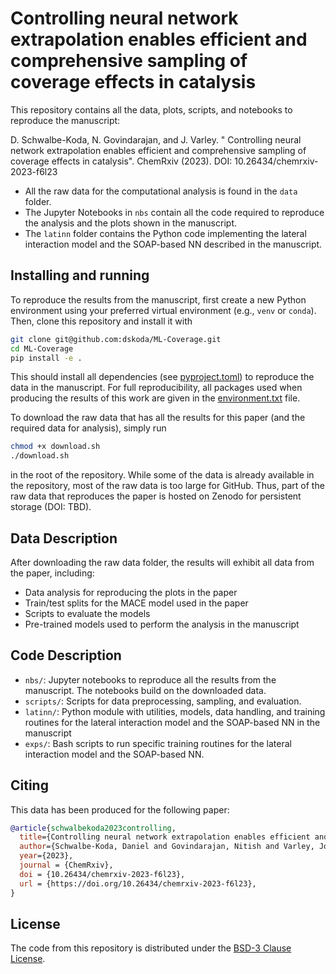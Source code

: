 # Controlling neural network extrapolation enables efficient and comprehensive sampling of coverage effects in catalysis

This repository contains all the data, plots, scripts, and notebooks to reproduce the manuscript:

D. Schwalbe-Koda, N. Govindarajan, and J. Varley. " Controlling neural network extrapolation enables efficient and comprehensive sampling of coverage effects in catalysis". ChemRxiv (2023). DOI: 10.26434/chemrxiv-2023-f6l23

- All the raw data for the computational analysis is found in the `data` folder.
- The Jupyter Notebooks in `nbs` contain all the code required to reproduce the analysis and the plots shown in the manuscript.
- The `latinn` folder contains the Python code implementing the lateral interaction model and the SOAP-based NN described in the manuscript.

## Installing and running

To reproduce the results from the manuscript, first create a new Python environment using your preferred virtual environment (e.g., `venv` or `conda`).
Then, clone this repository and install it with

```bash
git clone git@github.com:dskoda/ML-Coverage.git
cd ML-Coverage
pip install -e .
```

This should install all dependencies (see [pyproject.toml](pyproject.toml)) to reproduce the data in the manuscript.
For full reproducibility, all packages used when producing the results of this work are given in the [environment.txt](environment.txt) file.

To download the raw data that has all the results for this paper (and the required data for analysis), simply run

```bash
chmod +x download.sh
./download.sh
```

in the root of the repository.
While some of the data is already available in the repository, most of the raw data is too large for GitHub.
Thus, part of the raw data that reproduces the paper is hosted on Zenodo for persistent storage (DOI: TBD).

## Data Description

After downloading the raw data folder, the results will exhibit all data from the paper, including:

- Data analysis for reproducing the plots in the paper
- Train/test splits for the MACE model used in the paper
- Scripts to evaluate the models
- Pre-trained models used to perform the analysis in the manuscript

## Code Description

- `nbs/`: Jupyter notebooks to reproduce all the results from the manuscript. The notebooks build on the downloaded data.
- `scripts/`: Scripts for data preprocessing, sampling, and evaluation.
- `latinn/`: Python module with utilities, models, data handling, and training routines for the lateral interaction model and the SOAP-based NN in the manuscript
- `exps/`: Bash scripts to run specific training routines for the lateral interaction model and the SOAP-based NN.

## Citing

This data has been produced for the following paper:

```bibtex
@article{schwalbekoda2023controlling,
  title={Controlling neural network extrapolation enables efficient and comprehensive sampling of coverage effects in catalysis},
  author={Schwalbe-Koda, Daniel and Govindarajan, Nitish and Varley, Joel},
  year={2023},
  journal = {ChemRxiv},
  doi = {10.26434/chemrxiv-2023-f6l23},
  url = {https://doi.org/10.26434/chemrxiv-2023-f6l23},
}
```

## License

The code from this repository is distributed under the [BSD-3 Clause License](LICENSE.md).
